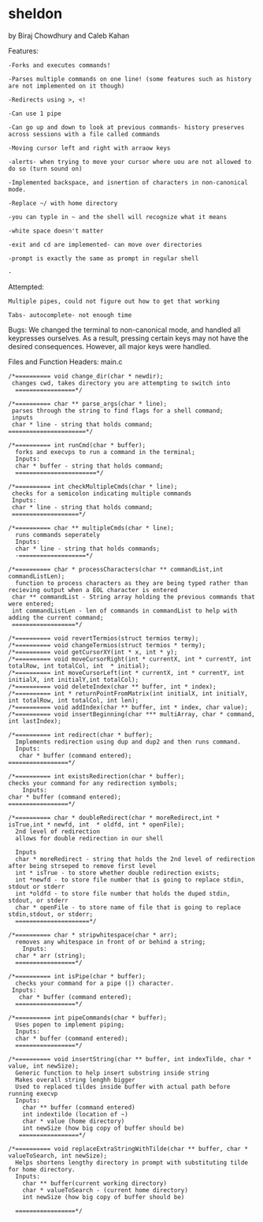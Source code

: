 # sheldon
by Biraj Chowdhury and Caleb Kahan

Features:

	-Forks and executes commands!
	
	-Parses multiple commands on one line! (some features such as history are not implemented on it though)
	
	-Redirects using >, <!
	
	-Can use 1 pipe 
	
	-Can go up and down to look at previous commands- history preserves across sessions with a file called commands 
	
	-Moving cursor left and right with arraow keys
	
	-alerts- when trying to move your cursor where uou are not allowed to do so (turn sound on)
	
	-Implemented backspace, and isnertion of characters in non-canonical mode. 
	
	-Replace ~/ with home directory
	
	-you can typle in ~ and the shell will recognize what it means
	
	-white space doesn't matter
	
	-exit and cd are implemented- can move over directories
	
	-prompt is exactly the same as prompt in regular shell
	
	-
  
Attempted:
	
	Multiple pipes, could not figure out how to get that working 
	
	Tabs- autocomplete- not enough time
	
Bugs: We changed the terminal to non-canonical mode, and handled all keypresses ourselves. As a result, pressing certain keys may not have the desired consequences. However, all major keys were handled.

  
Files and Function Headers:
main.c 



	/*========== void change_dir(char * newdir);
 	 changes cwd, takes directory you are attempting to switch into
	  =================*/
  
	/*========== char ** parse_args(char * line);
 	 parses through the string to find flags for a shell command;
 	 inputs 
 	 char * line - string that holds command;
	======================*/

	/*========== int runCmd(char * buffer);
	  forks and execvps to run a command in the terminal;
	  Inputs:
	  char * buffer - string that holds command;
	  =======================*/
  
	/*========== int checkMultipleCmds(char * line);
 	 checks for a semicolon indicating multiple commands
 	 Inputs:
 	 char * line - string that holds command;
 	 ===================*/
  
	/*========== char ** multipleCmds(char * line);
	  runs commands seperately
	  Inputs: 
	  char * line - string that holds commands;
	  -===================*/
 
	/*========== char * processCharacters(char ** commandList,int commandListLen);
	  function to process characters as they are being typed rather than recieving output when a EOL character is entered
 	 char ** commandList - String array holding the previous commands that were entered;
 	 int commandListLen - len of commands in commandList to help with adding the current command;
 	 ==================*/
  
	/*========== void revertTermios(struct termios termy);
	/*========== void changeTermios(struct termios * termy);
	/*========== void getCursorXY(int * x, int * y);
	/*========== void moveCursorRight(int * currentX, int * currentY, int totalRow, int totalCol, int  * initial);
	/*========== int moveCursorLeft(int * currentX, int * currentY, int initialX, int initialY,int totalCol);
	/*========== void deleteIndex(char ** buffer, int * index);
	/*========== int * returnPointFromMatrix(int initialX, int initialY, int totalRow, int totalCol, int len);
	/*========== void addIndex(char ** buffer, int * index, char value);
	/*========== void insertBeginning(char *** multiArray, char * command, int lastIndex);

	/*========== int redirect(char * buffer);
	  Implements redirection using dup and dup2 and then runs command.
	  Inputs:
	   char * buffer (command entered);
   	=================*/
   
	/*========== int existsRedirection(char * buffer);
  	checks your command for any redirection symbols;
    	Inputs:
   	char * buffer (command entered);
   	=================*/
   
	/*========== char * doubleRedirect(char * moreRedirect,int * isTrue,int * newfd, int  * oldfd, int * openFile);
	  2nd level of redirection 
	  allows for double redirection in our shell
  
	  Inputs
	  char * moreRedirect - string that holds the 2nd level of redirection after being strseped to remove first level
	  int * isTrue - to store whether double redirection exists;
	  int *newfd - to store file number that is going to replace stdin, stdout or stderr
	  int *oldfd - to store file number that holds the duped stdin, stdout, or stderr
	  char * openFile - to store name of file that is going to replace stdin,stdout, or stderr; 
	  =====================*/

   	/*========== char * stripwhitespace(char * arr);
	  removes any whitespace in front of or behind a string;
	    Inputs:
 	  char * arr (string);
 	  =================*/

	/*========== int isPipe(char * buffer);
	  checks your command for a pipe (|) character.
 	 Inputs:
	   char * buffer (command entered);
 	  =================*/
   
	/*========== int pipeCommands(char * buffer);
	  Uses popen to implement piping;
	  Inputs:
 	  char * buffer (command entered);
 	  =================*/
	  
	/*========== void insertString(char ** buffer, int indexTilde, char * value, int newSize);
	  Generic function to help insert substring inside string
	  Makes overall string lenghh bigger
	  Used to replaced tildes inside buffer with actual path before running execvp
	  Inputs:
	  	char ** buffer (command entered)
		int indextilde (location of ~)
		char * value (home directory)
		int newSize (how big copy of buffer should be)
	   =================*/
	   
	/*========== void replaceExtraStringWithTilde(char ** buffer, char * valueToSearch, int newSize);
	  Helps shortens lengthy directory in prompt with substituting tilde for home directory. 
	  Inputs:
		char ** buffer(current working directory)
		char * valueToSearch - (current home directory)
		int newSize (how big copy of buffer should be)

	  =================*/

